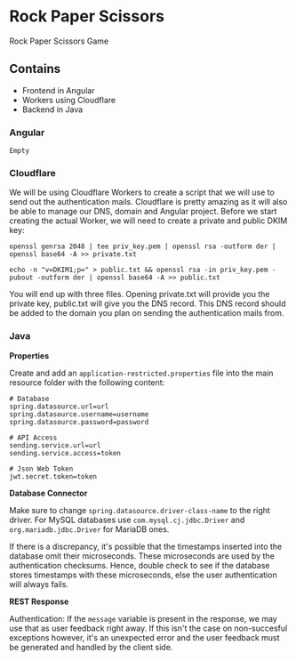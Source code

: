 # Rock Paper Scissors
Rock Paper Scissors Game

## Contains

- Frontend in Angular
- Workers using Cloudflare
- Backend in Java

### Angular

`Empty`

### Cloudflare

We will be using Cloudflare Workers to create a script that we will use to send out the authentication mails. Cloudflare is pretty amazing as it will also be able to manage our DNS, domain and Angular project. Before we start creating the actual Worker, we will need to create a private and public DKIM key:

```
openssl genrsa 2048 | tee priv_key.pem | openssl rsa -outform der | openssl base64 -A >> private.txt
```

```
echo -n "v=DKIM1;p=" > public.txt && openssl rsa -in priv_key.pem -pubout -outform der | openssl base64 -A >> public.txt
```

You will end up with three files. Opening private.txt will provide you the private key, public.txt will give you the DNS record. This DNS record should be added to the domain you plan on sending the authentication mails from.

### Java

**Properties**

Create and add an `application-restricted.properties` file into the main resource folder with the following content:

```
# Database
spring.datasource.url=url
spring.datasource.username=username
spring.datasource.password=password

# API Access
sending.service.url=url
sending.service.access=token

# Json Web Token
jwt.secret.token=token
```

**Database Connector**

Make sure to change `spring.datasource.driver-class-name` to the right driver. For MySQL databases use `com.mysql.cj.jdbc.Driver` and `org.mariadb.jdbc.Driver` for MariaDB ones.

If there is a discrepancy, it's possible that the timestamps inserted into the database omit their microseconds. These microseconds are used by the authentication checksums. Hence, double check to see if the database stores timestamps with these microseconds, else the user authentication will always fails.

**REST Response**

Authentication: If the `message` variable is present in the response, we may use that as user feedback right away. If this isn't the case on non-succesful exceptions however, it's an unexpected error and the user feedback must be generated and handled by the client side.